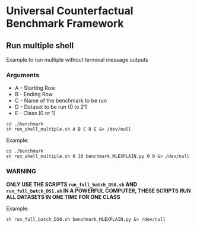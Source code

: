 # Universal Counterfactual Benchmark Framework

## Run multiple shell
Example to run multiple without terminal message outputs
### Arguments
* A - Starting Row 
* B - Ending Row
* C - Name of the benchmark to be run
* D - Dataset to be run (0 to 21)
* E - Class (0 or 1)
```shell script
cd ./benchmark
sh run_shell_multiple.sh A B C D E &> /dev/null
```

Example:
```shell script
cd ./benchmark
sh run_shell_multiple.sh 0 10 benchmark_MLEXPLAIN.py 0 0 &> /dev/null
```

### WARNING

**ONLY USE THE SCRIPTS `run_full_batch_DS0.sh` AND `run_full_batch_DS1.sh` IN A POWERFUL COMPUTER, THESE SCRIPTS RUN ALL DATASETS IN ONE TIME FOR ONE CLASS**

Example:
```shell script
sh run_full_batch_DS0.sh benchmark_MLEXPLAIN.py &> /dev/null
```